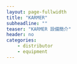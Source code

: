 ```yaml
---
layout: page-fullwidth
title: "KARMER"
subheadline: ""
teaser: "KARMER 設備簡介"
header: no
categories:
    - distributor
    - equipment
---
```

